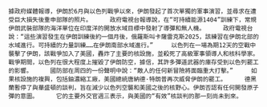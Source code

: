     據政府媒體報導，伊朗於6月與以色列戰爭以來，伊朗發起了首次單獨的軍事演習，並尋求在遭受巨大損失後重申部隊的照片。     政府電視台報導說，在“可持續能源1404”訓練下，常規伊朗武裝部隊的海洋單位在印度洋的開放水域目標中發射了導彈和無人機。     政府電視台說：“這些演習發生在伊朗訓練後約一個月後，俄羅斯叫卡薩雷克斯2025，該練習在伊朗北部的水域進行。可持續的力量訓練……在伊朗南部水域進行。”     以色列在一場為期12天的空戰中襲擊了伊朗，該戰爭加入了美國，轟炸了主要的核設施，並殺死了高級軍事領導人和核科學家。     戰爭期間，以色列在很大程度上摧毀了伊朗防空，據信，其許多彈道武器的庫存受到以色列罷工的影響。     國防部在周四的一份聲明中說：“敵人的任何新冒險將面臨重大打擊。”     如果核設施的複興，包括鈾濃縮工廠，美國總統唐納德·特朗普再次威脅伊朗的罷工。     德黑蘭暫停了與華盛頓的談判，旨在減少以色列空襲和美國之後的核野心。伊朗否認有任何開發原子彈的意圖。     它的主要外交官週三表示，與美國的“有效”核談判的那一刻尚未到來。 